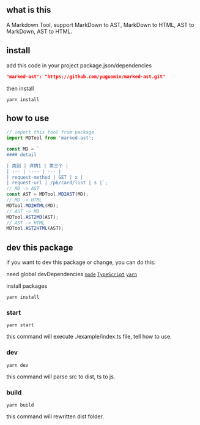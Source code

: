 ## what is this
A Markdown Tool, support MarkDown to AST, MarkDown to HTML, AST to MarkDown, AST to HTML.

## install
add this code in your project package.json/dependencies
```json
"marked-ast": "https://github.com/yuguomin/marked-ast.git"
```
then install
```shell
yarn install
```

## how to use
```TypeScript
// import this tool from package
import MDTool from 'marked-ast';

const MD = `
#### detail

| 类别 | 详情1 | 第三个 |
| :-- | ---- | --- |
| request-method | GET | x |
| request-url | /pb/card/list | s |`;
// MD -> AST
const AST = MDTool.MD2AST(MD);
// MD -> HTML
MDTool.MD2HTML(MD);
// AST -> MD
MDTool.AST2MD(AST);
// AST -> HTML
MDTool.AST2HTML(AST);
```

## dev this package
if you want to dev this package or change, you can do this:

need global devDependencies
[`node`](https://nodejs.org/en/download/package-manager/)
[`TypeScript`](https://ts.xcatliu.com/introduction/get-typescript)
[`yarn`](https://yarn.bootcss.com/docs/install/#mac-stable)

install packages
```shell
yarn install
```

### start
```shell
yarn start
```
this command will execute ./example/index.ts file, tell how to use.

### dev
``` shell
yarn dev
```
this command will parse src to dist, ts to js.

### build
```shell
yarn build
```
this command will rewritten dist folder.